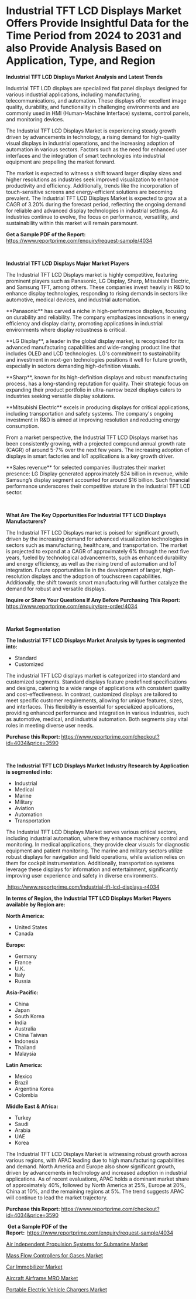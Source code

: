 <p><h1>Industrial TFT LCD Displays Market Offers Provide Insightful Data for the Time Period from 2024 to 2031 and also Provide Analysis Based on Application, Type, and Region</h1></p><p><strong>Industrial TFT LCD Displays Market Analysis and Latest Trends</strong></p>
<p><p>Industrial TFT LCD displays are specialized flat panel displays designed for various industrial applications, including manufacturing, telecommunications, and automation. These displays offer excellent image quality, durability, and functionality in challenging environments and are commonly used in HMI (Human-Machine Interface) systems, control panels, and monitoring devices.</p><p>The Industrial TFT LCD Displays Market is experiencing steady growth driven by advancements in technology, a rising demand for high-quality visual displays in industrial operations, and the increasing adoption of automation in various sectors. Factors such as the need for enhanced user interfaces and the integration of smart technologies into industrial equipment are propelling the market forward.</p><p>The market is expected to witness a shift toward larger display sizes and higher resolutions as industries seek improved visualization to enhance productivity and efficiency. Additionally, trends like the incorporation of touch-sensitive screens and energy-efficient solutions are becoming prevalent. The Industrial TFT LCD Displays Market is expected to grow at a CAGR of 3.20% during the forecast period, reflecting the ongoing demand for reliable and advanced display technologies in industrial settings. As industries continue to evolve, the focus on performance, versatility, and sustainability within this market will remain paramount.</p></p>
<p><strong>Get a Sample PDF of the Report:&nbsp;</strong> <a href="https://www.reportprime.com/enquiry/request-sample/4034">https://www.reportprime.com/enquiry/request-sample/4034</a></p>
<p>&nbsp;</p>
<p><strong>Industrial TFT LCD Displays Major Market Players</strong></p>
<p><p>The Industrial TFT LCD Displays market is highly competitive, featuring prominent players such as Panasonic, LG Display, Sharp, Mitsubishi Electric, and Samsung TFT, among others. These companies invest heavily in R&D to enhance display technologies, responding to rising demands in sectors like automotive, medical devices, and industrial automation.</p><p>**Panasonic** has carved a niche in high-performance displays, focusing on durability and reliability. The company emphasizes innovations in energy efficiency and display clarity, promoting applications in industrial environments where display robustness is critical.</p><p>**LG Display**, a leader in the global display market, is recognized for its advanced manufacturing capabilities and wide-ranging product line that includes OLED and LCD technologies. LG's commitment to sustainability and investment in next-gen technologies positions it well for future growth, especially in sectors demanding high-definition visuals.</p><p>**Sharp**, known for its high-definition displays and robust manufacturing process, has a long-standing reputation for quality. Their strategic focus on expanding their product portfolio in ultra-narrow bezel displays caters to industries seeking versatile display solutions.</p><p>**Mitsubishi Electric** excels in producing displays for critical applications, including transportation and safety systems. The company's ongoing investment in R&D is aimed at improving resolution and reducing energy consumption.</p><p>From a market perspective, the Industrial TFT LCD Displays market has been consistently growing, with a projected compound annual growth rate (CAGR) of around 5-7% over the next few years. The increasing adoption of displays in smart factories and IoT applications is a key growth driver. </p><p>**Sales revenue** for selected companies illustrates their market presence: LG Display generated approximately $24 billion in revenue, while Samsung’s display segment accounted for around $16 billion. Such financial performance underscores their competitive stature in the industrial TFT LCD sector.</p></p>
<p>&nbsp;</p>
<p><strong>What Are The Key Opportunities For Industrial TFT LCD Displays Manufacturers?</strong></p>
<p><p>The Industrial TFT LCD Displays market is poised for significant growth, driven by the increasing demand for advanced visualization technologies in sectors such as manufacturing, healthcare, and transportation. The market is projected to expand at a CAGR of approximately 6% through the next five years, fueled by technological advancements, such as enhanced durability and energy efficiency, as well as the rising trend of automation and IoT integration. Future opportunities lie in the development of larger, high-resolution displays and the adoption of touchscreen capabilities. Additionally, the shift towards smart manufacturing will further catalyze the demand for robust and versatile displays.</p></p>
<p><strong>Inquire or Share Your Questions If Any Before Purchasing This Report:</strong> <a href="https://www.reportprime.com/enquiry/pre-order/4034">https://www.reportprime.com/enquiry/pre-order/4034</a></p>
<p>&nbsp;</p>
<p><strong>Market Segmentation</strong></p>
<p><strong>The Industrial TFT LCD Displays Market Analysis by types is segmented into:</strong></p>
<p><ul><li>Standard</li><li>Customized</li></ul></p>
<p><p>The industrial TFT LCD displays market is categorized into standard and customized segments. Standard displays feature predefined specifications and designs, catering to a wide range of applications with consistent quality and cost-effectiveness. In contrast, customized displays are tailored to meet specific customer requirements, allowing for unique features, sizes, and interfaces. This flexibility is essential for specialized applications, providing enhanced performance and integration in various industries, such as automotive, medical, and industrial automation. Both segments play vital roles in meeting diverse user needs.</p></p>
<p><strong>Purchase this Report:&nbsp;</strong><a href="https://www.reportprime.com/checkout?id=4034&price=3590">https://www.reportprime.com/checkout?id=4034&price=3590</a></p>
<p>&nbsp;</p>
<p><strong>The Industrial TFT LCD Displays Market Industry Research by Application is segmented into:</strong></p>
<p><ul><li>Industrial</li><li>Medical</li><li>Marine</li><li>Military</li><li>Aviation</li><li>Automation</li><li>Transportation</li></ul></p>
<p><p>The Industrial TFT LCD Displays Market serves various critical sectors, including industrial automation, where they enhance machinery control and monitoring. In medical applications, they provide clear visuals for diagnostic equipment and patient monitoring. The marine and military sectors utilize robust displays for navigation and field operations, while aviation relies on them for cockpit instrumentation. Additionally, transportation systems leverage these displays for information and entertainment, significantly improving user experience and safety in diverse environments.</p></p>
<p><a href="https://www.reportprime.com/industrial-tft-lcd-displays-r4034">&nbsp;https://www.reportprime.com/industrial-tft-lcd-displays-r4034</a></p>
<p><strong>In terms of Region, the Industrial TFT LCD Displays Market Players available by Region are:</strong></p>
<p>
    <p> <strong> North America: </strong>
        <ul>
            <li>United States</li>
            <li>Canada</li>
        </ul>
        </p> 
    <p> <strong> Europe: </strong>
        <ul>
            <li>Germany</li>
            <li>France</li>
            <li>U.K.</li>
            <li>Italy</li>
            <li>Russia</li>
        </ul>
        </p> 
    <p> <strong> Asia-Pacific: </strong>
        <ul>
            <li>China</li>
            <li>Japan</li>
            <li>South Korea</li>
            <li>India</li>
            <li>Australia</li>
            <li>China Taiwan</li>
            <li>Indonesia</li>
            <li>Thailand</li>
            <li>Malaysia</li>
        </ul>
        </p> 
    <p> <strong> Latin America: </strong>
        <ul>
            <li>Mexico</li>
            <li>Brazil</li>
            <li>Argentina Korea</li>
            <li>Colombia</li>
        </ul>
        </p> 
    <p> <strong> Middle East & Africa: </strong>
        <ul>
            <li>Turkey</li>
            <li>Saudi</li>
            <li>Arabia</li>
            <li>UAE</li>
            <li>Korea</li>
        </ul>
    </p>
    </p>
<p><p>The Industrial TFT LCD Displays Market is witnessing robust growth across various regions, with APAC leading due to high manufacturing capabilities and demand. North America and Europe also show significant growth, driven by advancements in technology and increased adoption in industrial applications. As of recent evaluations, APAC holds a dominant market share of approximately 40%, followed by North America at 25%, Europe at 20%, China at 10%, and the remaining regions at 5%. The trend suggests APAC will continue to lead the market trajectory.</p></p>
<p><strong>Purchase this Report: </strong><a href="https://www.reportprime.com/checkout?id=4034&price=3590">https://www.reportprime.com/checkout?id=4034&price=3590</a></p>
<p>&nbsp;<strong>Get a Sample PDF of the Report:&nbsp;&nbsp;</strong><a href="https://www.reportprime.com/enquiry/request-sample/4034">https://www.reportprime.com/enquiry/request-sample/4034</a></p>
<p><strong></strong></p>
<p><p><a href="https://www.linkedin.com/pulse/air-independent-propulsion-systems-submarine-market-size-urcwe?trackingId=vAwwu2yETxeVF0ovM7%2F9Yw%3D%3D">Air Independent Propulsion Systems for Submarine Market</a></p><p><a href="https://github.com/JosephineMcguire65/Market-Research-Report-List-1/blob/main/mass-flow-controllers-for-gases-market.md">Mass Flow Controllers for Gases Market</a></p><p><a href="https://issuu.com/reportprime-2/docs/car-immobilizer-market-size-2030.pp_36e5ee875479ba">Car Immobilizer Market</a></p><p><a href="https://www.linkedin.com/pulse/global-aircraft-airframe-mro-market-analysis-key-trends-future-uojie?trackingId=ouI7bRbRRmm%2BOdBjgHX9Dg%3D%3D">Aircraft Airframe MRO Market</a></p><p><a href="https://issuu.com/reportprime-2/docs/portable-electric-vehicle-chargers-_6ad0bf52dcf7f8">Portable Electric Vehicle Chargers Market</a></p></p>